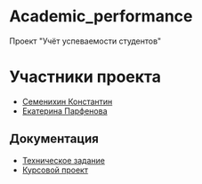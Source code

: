 # Academic_performance
Проект "Учёт успеваемости студентов"
# Участники проекта
- [Семенихин Константин](https://github.com/NightKnight1707)
- [Екатерина Парфенова](https://github.com/parfenovak)
## Документация
- [Техническое задание](documentation/Technical_task_MoneyPie.pdf)
- [Курсовой проект](documentation/Course_work_MoneyPie.pdf)
